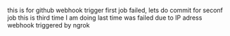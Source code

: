this is for github webhook trigger
first job failed, lets do commit for seconf job
this is third time I am doing last time was failed due to IP adress 
webhook triggered by ngrok
